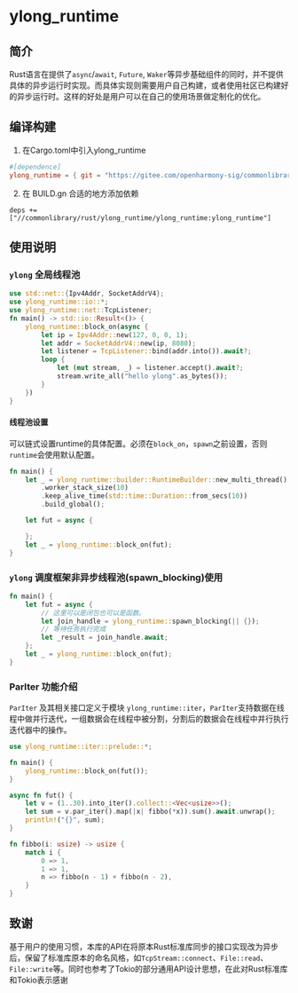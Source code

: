 # ylong_runtime

## 简介
Rust语言在提供了``async``/``await``, ``Future``, ``Waker``等异步基础组件的同时，并不提供具体的异步运行时实现。而具体实现则需要用户自己构建，或者使用社区已构建好的异步运行时。这样的好处是用户可以在自己的使用场景做定制化的优化。

## 编译构建

1. 在Cargo.toml中引入ylong_runtime

```toml
#[dependence]
ylong_runtime = { git = "https://gitee.com/openharmony-sig/commonlibrary_rust_ylong_runtime.git", version = "1.9.0", features = ["full"]}
```

2. 在 BUILD.gn 合适的地方添加依赖

```
deps += ["//commonlibrary/rust/ylong_runtime/ylong_runtime:ylong_runtime"]
```

## 使用说明

### `ylong` 全局线程池

```rust
use std::net::{Ipv4Addr, SocketAddrV4};
use ylong_runtime::io::*;
use ylong_runtime::net::TcpListener;
fn main() -> std::io::Result<()> {
    ylong_runtime::block_on(async {
        let ip = Ipv4Addr::new(127, 0, 0, 1);
        let addr = SocketAddrV4::new(ip, 8080);
        let listener = TcpListener::bind(addr.into()).await?;
        loop {
            let (mut stream, _) = listener.accept().await?;
            stream.write_all("hello ylong".as_bytes());
        }
    })
}

```

#### 线程池设置

可以链式设置runtime的具体配置。必须在`block_on`，`spawn`之前设置，否则`runtime`会使用默认配置。

```rust
fn main() {
    let _ = ylong_runtime::builder::RuntimeBuilder::new_multi_thread()
        .worker_stack_size(10)
    	.keep_alive_time(std::time::Duration::from_secs(10))
        .build_global();

    let fut = async {

    };
    let _ = ylong_runtime::block_on(fut);
}
```



### `ylong` 调度框架非异步线程池(spawn_blocking)使用

```rust
fn main() {
    let fut = async {
        // 这里可以是闭包也可以是函数。
        let join_handle = ylong_runtime::spawn_blocking(|| {});
        // 等待任务执行完成
        let _result = join_handle.await;
    };
    let _ = ylong_runtime::block_on(fut);
}

```



### ParIter 功能介绍

`ParIter` 及其相关接口定义于模块 `ylong_runtime::iter`，`ParIter`支持数据在线程中做并行迭代，一组数据会在线程中被分割，分割后的数据会在线程中并行执行迭代器中的操作。

```rust
use ylong_runtime::iter::prelude::*;

fn main() {
    ylong_runtime::block_on(fut());
}

async fn fut() {
    let v = (1..30).into_iter().collect::<Vec<usize>>();
    let sum = v.par_iter().map(|x| fibbo(*x)).sum().await.unwrap();
    println!("{}", sum);
}

fn fibbo(i: usize) -> usize {
    match i {
        0 => 1,
        1 => 1,
        n => fibbo(n - 1) + fibbo(n - 2),
    }
}
```



## 致谢

基于用户的使用习惯，本库的API在将原本Rust标准库同步的接口实现改为异步后，保留了标准库原本的命名风格，如``TcpStream::connect``、``File::read``、``File::write``等。同时也参考了Tokio的部分通用API设计思想，在此对Rust标准库和Tokio表示感谢
